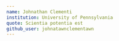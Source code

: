 ```yaml
---
name: Johnathan Clementi
institution: University of Pennsylvania
quote: Scientia potentia est
github_user: johnatawnclementawn
---
```

